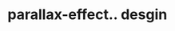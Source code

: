 # parallax-effect.. desgin                                                                                                                                                                                           
